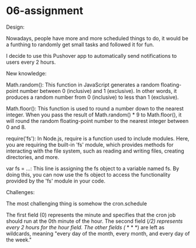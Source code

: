 # 06-assignment
Design:

Nowadays, people have more and more scheduled things to do, it would be a funthing to randomly get small tasks and followed it for fun.

I decide to use this Pushover app to automatically send notifications to users every 2 hours.


New knowledge: 

Math.random(): This function in JavaScript generates a random floating-point number between 0 (inclusive) and 1 (exclusive). In other words, it produces a random number from 0 (inclusive) to less than 1 (exclusive).

Math.floor(): This function is used to round a number down to the nearest integer. When you pass the result of Math.random() * 9 to Math.floor(), it will round the random floating-point number to the nearest integer between 0 and 8.

require('fs'): In Node.js, require is a function used to include modules. Here, you are requiring the built-in 'fs' module, which provides methods for interacting with the file system, such as reading and writing files, creating directories, and more.

var fs = ...: This line is assigning the fs object to a variable named fs. By doing this, you can now use the fs object to access the functionality provided by the 'fs' module in your code.

Challenges:

The most challenging thing is somehow the cron.schedule

The first field (0) represents the minute and specifies that the cron job should run at the 0th minute of the hour.
The second field (*/2) represents every 2 hours for the hour field.
The other fields (* * * *) are left as wildcards, meaning "every day of the month, every month, and every day of the week."
